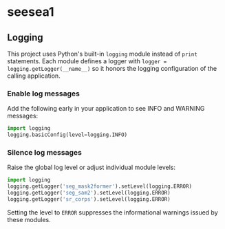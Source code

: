 # seesea1

## Logging

This project uses Python's built-in `logging` module instead of `print` statements.
Each module defines a logger with `logger = logging.getLogger(__name__)` so it
honors the logging configuration of the calling application.

### Enable log messages
Add the following early in your application to see INFO and WARNING messages:

```python
import logging
logging.basicConfig(level=logging.INFO)
```

### Silence log messages
Raise the global log level or adjust individual module levels:

```python
import logging
logging.getLogger('seg_mask2former').setLevel(logging.ERROR)
logging.getLogger('seg_sam2').setLevel(logging.ERROR)
logging.getLogger('sr_corps').setLevel(logging.ERROR)
```

Setting the level to `ERROR` suppresses the informational warnings issued by
these modules.

